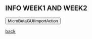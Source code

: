 ## INFO WEEK1 AND WEEK2


<html>
<head>
  <style>
    .panel {
      display: none;
      background-color: #f1f1f1;
      padding: 10px;
      margin-top: 10px;
    }
  </style>
</head>
<body>
  <button onclick="showSoonText()">MicroBetaGUIImportAction</button>
  <div class="panel" id="soonPanel">
    <p>SOON tm</p>
  </div>

  <script>
    function showSoonText() {
      var panel = document.getElementById("soonPanel");
      if (panel.style.display === "none") {
        panel.style.display = "block";
      } else {
        panel.style.display = "none";
      }
    }
  </script>
</body>
</html>




[back](./)
